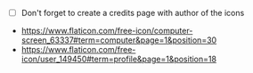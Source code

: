 * [ ] Don't forget to create a credits page with author of the icons
- https://www.flaticon.com/free-icon/computer-screen_63337#term=computer&page=1&position=30
- https://www.flaticon.com/free-icon/user_149450#term=profile&page=1&position=18
